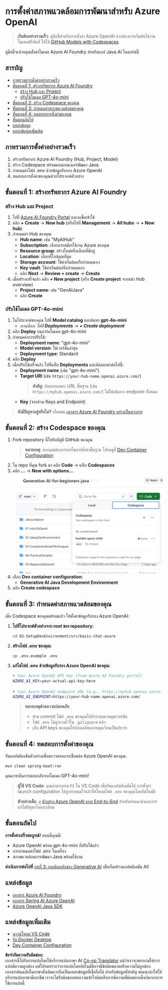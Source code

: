 <!--
CO_OP_TRANSLATOR_METADATA:
{
  "original_hash": "e00bbea0f95c611aa3bec676d23e8b43",
  "translation_date": "2025-07-21T19:33:58+00:00",
  "source_file": "02-SetupDevEnvironment/getting-started-azure-openai.md",
  "language_code": "th"
}
-->
# การตั้งค่าสภาพแวดล้อมการพัฒนาสำหรับ Azure OpenAI

> **เริ่มต้นอย่างรวดเร็ว**: คู่มือนี้สำหรับการตั้งค่า Azure OpenAI หากต้องการเริ่มต้นใช้งานโมเดลฟรีทันที ให้ใช้ [GitHub Models with Codespaces](./README.md#quick-start-cloud)

คู่มือนี้จะช่วยคุณตั้งค่าโมเดล Azure AI Foundry สำหรับแอป Java AI ในคอร์สนี้

## สารบัญ

- [ภาพรวมการตั้งค่าอย่างรวดเร็ว](../../../02-SetupDevEnvironment)
- [ขั้นตอนที่ 1: สร้างทรัพยากร Azure AI Foundry](../../../02-SetupDevEnvironment)
  - [สร้าง Hub และ Project](../../../02-SetupDevEnvironment)
  - [ปรับใช้โมเดล GPT-4o-mini](../../../02-SetupDevEnvironment)
- [ขั้นตอนที่ 2: สร้าง Codespace ของคุณ](../../../02-SetupDevEnvironment)
- [ขั้นตอนที่ 3: กำหนดค่าสภาพแวดล้อมของคุณ](../../../02-SetupDevEnvironment)
- [ขั้นตอนที่ 4: ทดสอบการตั้งค่าของคุณ](../../../02-SetupDevEnvironment)
- [ขั้นตอนถัดไป](../../../02-SetupDevEnvironment)
- [แหล่งข้อมูล](../../../02-SetupDevEnvironment)
- [แหล่งข้อมูลเพิ่มเติม](../../../02-SetupDevEnvironment)

## ภาพรวมการตั้งค่าอย่างรวดเร็ว

1. สร้างทรัพยากร Azure AI Foundry (Hub, Project, Model)
2. สร้าง Codespace พร้อมคอนเทนเนอร์พัฒนา Java
3. กำหนดค่าไฟล์ .env ด้วยข้อมูลรับรอง Azure OpenAI
4. ทดสอบการตั้งค่าของคุณด้วยโปรเจกต์ตัวอย่าง

## ขั้นตอนที่ 1: สร้างทรัพยากร Azure AI Foundry

### สร้าง Hub และ Project

1. ไปที่ [Azure AI Foundry Portal](https://ai.azure.com/) และลงชื่อเข้าใช้
2. คลิก **+ Create** → **New hub** (หรือไปที่ **Management** → **All hubs** → **+ New hub**)
3. กำหนดค่า Hub ของคุณ:
   - **Hub name**: เช่น "MyAIHub"
   - **Subscription**: เลือกการสมัครใช้งาน Azure ของคุณ
   - **Resource group**: สร้างใหม่หรือเลือกที่มีอยู่
   - **Location**: เลือกที่ใกล้คุณที่สุด
   - **Storage account**: ใช้ค่าเริ่มต้นหรือกำหนดเอง
   - **Key vault**: ใช้ค่าเริ่มต้นหรือกำหนดเอง
   - คลิก **Next** → **Review + create** → **Create**
4. เมื่อสร้างเสร็จแล้ว คลิก **+ New project** (หรือ **Create project** จากหน้า Hub overview)
   - **Project name**: เช่น "GenAIJava"
   - คลิก **Create**

### ปรับใช้โมเดล GPT-4o-mini

1. ในโปรเจกต์ของคุณ ไปที่ **Model catalog** และค้นหา **gpt-4o-mini**
   - *ทางเลือก: ไปที่ **Deployments** → **+ Create deployment***
2. คลิก **Deploy** บนการ์ดโมเดล gpt-4o-mini
3. กำหนดค่าการปรับใช้:
   - **Deployment name**: "gpt-4o-mini"
   - **Model version**: ใช้เวอร์ชันล่าสุด
   - **Deployment type**: Standard
4. คลิก **Deploy**
5. เมื่อปรับใช้เสร็จแล้ว ไปที่แท็บ **Deployments** และคัดลอกค่าต่อไปนี้:
   - **Deployment name** (เช่น "gpt-4o-mini")
   - **Target URI** (เช่น `https://your-hub-name.openai.azure.com/`)  
      > **สำคัญ**: คัดลอกเฉพาะ URL พื้นฐาน (เช่น `https://myhub.openai.azure.com/`) ไม่ใช่เส้นทาง endpoint ทั้งหมด
   - **Key** (จากส่วน Keys and Endpoint)

> **ยังมีปัญหาอยู่หรือไม่?** เยี่ยมชม [เอกสาร Azure AI Foundry อย่างเป็นทางการ](https://learn.microsoft.com/azure/ai-foundry/how-to/create-projects?tabs=ai-foundry&pivots=hub-project)

## ขั้นตอนที่ 2: สร้าง Codespace ของคุณ

1. Fork repository นี้ไปยังบัญชี GitHub ของคุณ  
   > **หมายเหตุ**: หากคุณต้องการแก้ไขการตั้งค่าพื้นฐาน โปรดดูที่ [Dev Container Configuration](../../../.devcontainer/devcontainer.json)
2. ใน repo ที่คุณ fork มา คลิก **Code** → แท็บ **Codespaces**
3. คลิก **...** → **New with options...**  
![creating a codespace with options](../../../translated_images/codespaces.9945ded8ceb431a58e8bee7f212e8c62b55733b7e302fd58194fadc95472fa3c.th.png)
4. เลือก **Dev container configuration**: 
   - **Generative AI Java Development Environment**
5. คลิก **Create codespace**

## ขั้นตอนที่ 3: กำหนดค่าสภาพแวดล้อมของคุณ

เมื่อ Codespace ของคุณพร้อมแล้ว ให้ตั้งค่าข้อมูลรับรอง Azure OpenAI:

1. **ไปที่โปรเจกต์ตัวอย่างจาก root ของ repository:**
   ```bash
   cd 02-SetupDevEnvironment/src/basic-chat-azure
   ```

2. **สร้างไฟล์ .env ของคุณ:**
   ```bash
   cp .env.example .env
   ```

3. **แก้ไขไฟล์ .env ด้วยข้อมูลรับรอง Azure OpenAI ของคุณ:**
   ```bash
   # Your Azure OpenAI API key (from Azure AI Foundry portal)
   AZURE_AI_KEY=your-actual-api-key-here
   
   # Your Azure OpenAI endpoint URL (e.g., https://myhub.openai.azure.com/)
   AZURE_AI_ENDPOINT=https://your-hub-name.openai.azure.com/
   ```

   > **หมายเหตุด้านความปลอดภัย**: 
   > - ห้าม commit ไฟล์ `.env` ของคุณไปยังระบบควบคุมเวอร์ชัน
   > - ไฟล์ `.env` ได้ถูกรวมไว้ใน `.gitignore` แล้ว
   > - เก็บ API keys ของคุณให้ปลอดภัยและหมุนเวียนเป็นประจำ

## ขั้นตอนที่ 4: ทดสอบการตั้งค่าของคุณ

รันแอปพลิเคชันตัวอย่างเพื่อตรวจสอบการเชื่อมต่อ Azure OpenAI ของคุณ:

```bash
mvn clean spring-boot:run
```

คุณควรเห็นการตอบกลับจากโมเดล GPT-4o-mini!

> **ผู้ใช้ VS Code**: คุณสามารถกด `F5` ใน VS Code เพื่อรันแอปพลิเคชันได้ การตั้งค่า launch configuration ได้ถูกกำหนดไว้แล้วให้โหลดไฟล์ `.env` ของคุณโดยอัตโนมัติ

> **ตัวอย่างเต็ม**: ดู [ตัวอย่าง Azure OpenAI แบบ End-to-End](./src/basic-chat-azure/README.md) สำหรับคำแนะนำและการแก้ไขปัญหาโดยละเอียด

## ขั้นตอนถัดไป

**การตั้งค่าเสร็จสมบูรณ์!** ตอนนี้คุณมี:
- Azure OpenAI พร้อม gpt-4o-mini ที่ปรับใช้แล้ว
- การกำหนดค่าไฟล์ .env ในเครื่อง
- สภาพแวดล้อมการพัฒนา Java พร้อมใช้งาน

**ดำเนินการต่อไปที่** [บทที่ 3: เทคนิคหลักของ Generative AI](../03-CoreGenerativeAITechniques/README.md) เพื่อเริ่มสร้างแอปพลิเคชัน AI!

## แหล่งข้อมูล

- [เอกสาร Azure AI Foundry](https://learn.microsoft.com/azure/ai-services/)
- [เอกสาร Spring AI Azure OpenAI](https://docs.spring.io/spring-ai/reference/api/clients/azure-openai-chat.html)
- [Azure OpenAI Java SDK](https://learn.microsoft.com/java/api/overview/azure/ai-openai-readme)

## แหล่งข้อมูลเพิ่มเติม

- [ดาวน์โหลด VS Code](https://code.visualstudio.com/Download)
- [รับ Docker Desktop](https://www.docker.com/products/docker-desktop)
- [Dev Container Configuration](../../../.devcontainer/devcontainer.json)

**ข้อจำกัดความรับผิดชอบ**:  
เอกสารนี้ได้รับการแปลโดยใช้บริการแปลภาษา AI [Co-op Translator](https://github.com/Azure/co-op-translator) แม้ว่าเราจะพยายามให้การแปลมีความถูกต้อง แต่โปรดทราบว่าการแปลโดยอัตโนมัติอาจมีข้อผิดพลาดหรือความไม่ถูกต้อง เอกสารต้นฉบับในภาษาดั้งเดิมควรถือเป็นแหล่งข้อมูลที่เชื่อถือได้ สำหรับข้อมูลที่สำคัญ ขอแนะนำให้ใช้บริการแปลภาษามืออาชีพ เราจะไม่รับผิดชอบต่อความเข้าใจผิดหรือการตีความที่ผิดพลาดซึ่งเกิดจากการใช้การแปลนี้